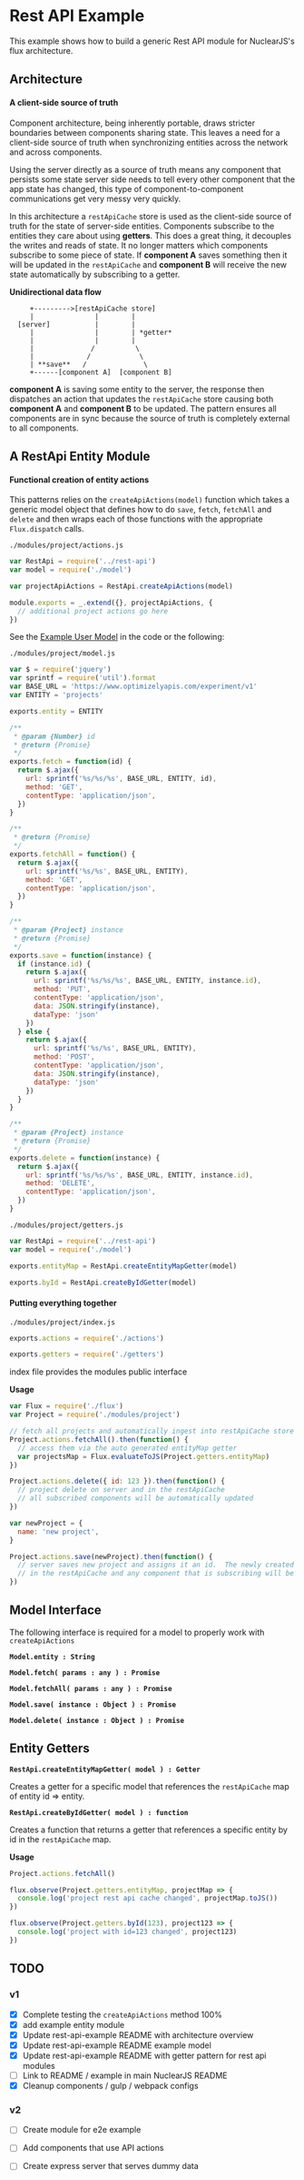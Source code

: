 # Rest API Example

This example shows how to build a generic Rest API module for NuclearJS's flux architecture.

## Architecture

#### A client-side source of truth

Component architecture, being inherently portable, draws stricter boundaries between components sharing state.  This leaves a need
for a client-side source of truth when synchronizing entities across the network and across components.

Using the server directly as a source of truth means any component that persists some state server side needs to tell every other component
that the app state has changed, this type of component-to-component communications get very messy very quickly.

In this architecture a `restApiCache` store is used as the client-side source of truth for the state of server-side entities.  Components subscribe
to the entities they care about using **getters**.  This does a great thing, it decouples the writes and reads of state.  It no longer matters which
components subscribe to some piece of state.  If **component A** saves something then it will be updated in the `restApiCache` and **component B** will receive
the new state automatically by subscribing to a getter.

**Unidirectional data flow**

```
     +--------->[restApiCache store]
     |               |        |
  [server]           |        |
     |               |        | *getter*
     |               |        |
     |              /          \
     |             /            \
     | **save**   /              \
     +------[component A]  [component B]
```

**component A** is saving some entity to the server, the response then dispatches an action that updates the `restApiCache` store causing both **component A**
and **component B** to be updated.  The pattern ensures all components are in sync because the source of truth is completely external to all components.

## A RestApi Entity Module

#### Functional creation of entity actions

This patterns relies on the `createApiActions(model)` function which takes a generic model object that defines how to do `save`, `fetch`, `fetchAll` and `delete`
and then wraps each of those functions with the appropriate `Flux.dispatch` calls.

`./modules/project/actions.js`

```js
var RestApi = require('../rest-api')
var model = require('./model')

var projectApiActions = RestApi.createApiActions(model)

module.exports = _.extend({}, projectApiActions, {
  // additional project actions go here
})
```

See the [Example User Model](./src/modules/user/model.js) in the code or the following:

`./modules/project/model.js`

```js
var $ = require('jquery')
var sprintf = require('util').format
var BASE_URL = 'https://www.optimizelyapis.com/experiment/v1'
var ENTITY = 'projects'

exports.entity = ENTITY

/**
 * @param {Number} id
 * @return {Promise}
 */
exports.fetch = function(id) {
  return $.ajax({
    url: sprintf('%s/%s/%s', BASE_URL, ENTITY, id),
    method: 'GET',
    contentType: 'application/json',
  })
}

/**
 * @return {Promise}
 */
exports.fetchAll = function() {
  return $.ajax({
    url: sprintf('%s/%s', BASE_URL, ENTITY),
    method: 'GET',
    contentType: 'application/json',
  })
}

/**
 * @param {Project} instance
 * @return {Promise}
 */
exports.save = function(instance) {
  if (instance.id) {
    return $.ajax({
      url: sprintf('%s/%s/%s', BASE_URL, ENTITY, instance.id),
      method: 'PUT',
      contentType: 'application/json',
      data: JSON.stringify(instance),
      dataType: 'json'
    })
  } else {
    return $.ajax({
      url: sprintf('%s/%s', BASE_URL, ENTITY),
      method: 'POST',
      contentType: 'application/json',
      data: JSON.stringify(instance),
      dataType: 'json'
    })
  }
}

/**
 * @param {Project} instance
 * @return {Promise}
 */
exports.delete = function(instance) {
  return $.ajax({
    url: sprintf('%s/%s/%s', BASE_URL, ENTITY, instance.id),
    method: 'DELETE',
    contentType: 'application/json',
  })
}
```

`./modules/project/getters.js`

```js
var RestApi = require('../rest-api')
var model = require('./model')

exports.entityMap = RestApi.createEntityMapGetter(model)

exports.byId = RestApi.createByIdGetter(model)
```

#### Putting everything together


`./modules/project/index.js`

```js
exports.actions = require('./actions')

exports.getters = require('./getters')
```

index file provides the modules public interface

**Usage**

```js
var Flux = require('./flux')
var Project = require('./modules/project')

// fetch all projects and automatically ingest into restApiCache store
Project.actions.fetchAll().then(function() {
  // access them via the auto generated entityMap getter
  var projectsMap = Flux.evaluateToJS(Project.getters.entityMap)
})

Project.actions.delete({ id: 123 }).then(function() {
  // project delete on server and in the restApiCache
  // all subscribed components will be automatically updated
})

var newProject = {
  name: 'new project',
}

Project.actions.save(newProject).then(function() {
  // server saves new project and assigns it an id.  The newly created project now exists
  // in the restApiCache and any component that is subscribing will be updated
})
```

## Model Interface

The following interface is required for a model to properly work with `createApiActions`

**`Model.entity : String`**

**`Model.fetch( params : any ) : Promise`**

**`Model.fetchAll( params : any ) : Promise`**

**`Model.save( instance : Object ) : Promise`**

**`Model.delete( instance : Object ) : Promise`**


## Entity Getters

**`RestApi.createEntityMapGetter( model ) : Getter`**

Creates a getter for a specific model that references the `restApiCache` map of entity id => entity.

**`RestApi.createByIdGetter( model ) : function`**

Creates a function that returns a getter that references a specific entity by id in the `restApiCache` map.

**Usage**

```js
Project.actions.fetchAll()

flux.observe(Project.getters.entityMap, projectMap => {
  console.log('project rest api cache changed', projectMap.toJS())
})

flux.observe(Project.getters.byId(123), project123 => {
  console.log('project with id=123 changed', project123)
})
```


## TODO

### v1

- [x] Complete testing the `createApiActions` method 100%
- [x] add example entity module
- [x] Update rest-api-example README with architecture overview
- [x] Update rest-api-example README example model
- [x] Update rest-api-example README with getter pattern for rest api modules
- [ ] Link to README / example in main NuclearJS README
- [x] Cleanup components / gulp / webpack configs

### v2

- [ ] Create module for e2e example
- [ ] Add components that use API actions
- [ ] Create express server that serves dummy data

